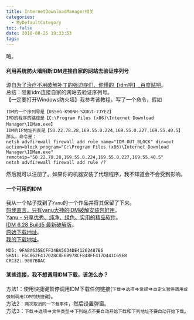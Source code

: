 ```yaml
---
title: InternetDownloadManager相关
categories:
  - MyDefaultCategory
toc: false
date: 2018-08-25 19:33:53
tags:
---
```

略。

<!-- more -->

#### 利用系统防火墙阻断IDM连接自家的网站去验证序列号
源自[为了治疗不用破解补丁的强迫症们、你懂的【idm吧】_百度贴吧](http://tieba.baidu.com/p/3878377959)。  
总结：阻断idm连接自家的网站去验证序列号。  
【一定要打开Windows防火墙】我参考该教程，写了一个命令，假如
```
IDM的一个序列号是【OS5HG-K90NH-SXOGT-7JYEZ】
IMD的程序的路径是【C:\Program Files (x86)\Internet Download Manager\IDMan.exe】
IDM的IP地址列表是【50.22.78.28,169.55.0.224,169.55.0.227,169.55.40.5】
那么，命令是：
netsh advfirewall firewall add rule name="IDM_OUT_BLOCK" dir=out action=block program="C:\Program Files (x86)\Internet Download Manager\IDMan.exe" remoteip="50.22.78.28,169.55.0.224,169.55.0.227,169.55.40.5"
netsh advfirewall firewall add rule /?
```
然后就可以注册了。如果你的机器安装了代理程序，我不知道会不会受到影响。

#### 一个可用的IDM
我从一个帖子找到了`Yanu`的一个作品并将其保留了下来。  
[恕我直言，只有yanu大神的IDM破解安装包好用](http://tieba.baidu.com/p/4942180901)。  
[Yanu - 分享优秀、纯净、绿色、实用的精品软件](www.ccav1.com)。  
[IDM 6.28 Build5 最新破解版](http://www.ccav1.com/idm.html)。  
[原始下载地址](http://www.ccav1.com/idm.html)。  
[我的下载地址](IDMan628Build5-Yanu.ex)。  
```
MD5: 9FABA635ECFF34BA5634DE41262487B6
SHA1: F6C862F417028C8E6B978CF848FF417D441C69E8
CRC32: 9007B8AC
```

#### 某些连接，我不想调用IDM下载，该怎么办？
方法1：使用快捷键暂停调用IDM下载任何链接(`下载`=>`选项`=>`常规`=>`自定义暂停调用或强制调用IDM的快捷键`)。  
方法2：`两次取消同一下载事件`，然后设置弹窗。  
方法3：`下载`=>`选项`=>`文件类型`=>`下列站点不要自动开始下载`和`下列地址不要自动开始下载`。  
